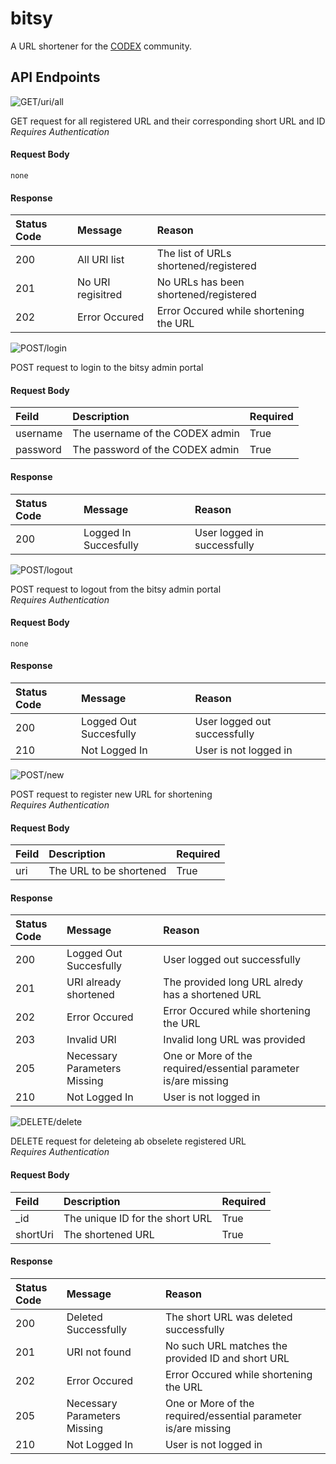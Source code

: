 # bitsy
A URL shortener for the [CODEX](https://www.github.com/codex-iter) community.

## API Endpoints
![GET/uri/all](https://img.shields.io/static/v1?label=GET&message=%2Furi%2Fall&colorB=00cc00&style=flat-square)

GET request for all registered URL and their corresponding short URL and ID
<br>*Requires Authentication*

#### Request Body
`none`

#### Response
| Status Code | Message                      | Reason                                                         |
| :--         | :--------------------------- | :------------------------------------------------------------- |
| 200         | All URI list                 | The list of URLs shortened/registered                          |
| 201         | No URI regisitred            | No URLs has been shortened/registered                          |
| 202         | Error Occured                | Error Occured while shortening the URL                         |

![POST/login](https://img.shields.io/static/v1?label=POST&message=%2Flogin&colorB=0000cc&style=flat-square)

POST request to login to the bitsy admin portal

#### Request Body
| Feild        | Description                        | Required |
| :----------- | :--------------------------------- | :------- |
| username     | The username of the CODEX admin    | True     |
| password     | The password of the CODEX admin    | True     |

#### Response
| Status Code | Message                      | Reason                                                         |
| :--         | :--------------------------- | :------------------------------------------------------------- |
| 200         | Logged In Succesfully        | User logged in successfully                                    |

![POST/logout](https://img.shields.io/static/v1?label=POST&message=%2Flogout&colorB=0000cc&style=flat-square)

POST request to logout from the bitsy admin portal
<br>*Requires Authentication*

#### Request Body
`none`

#### Response
| Status Code | Message                      | Reason                                                         |
| :--         | :--------------------------- | :------------------------------------------------------------- |
| 200         | Logged Out Succesfully       | User logged out successfully                                   |
| 210         | Not Logged In                | User is not logged in                                          |

![POST/new](https://img.shields.io/static/v1?label=POST&message=%2Fnew&colorB=0000cc&style=flat-square)

POST request to register new URL for shortening
<br>*Requires Authentication*

#### Request Body
| Feild        | Description                        | Required |
| :----------- | :--------------------------------- | :------- |
| uri          | The URL to be shortened            | True     |

#### Response
| Status Code | Message                      | Reason                                                         |
| :--         | :--------------------------- | :------------------------------------------------------------- |
| 200         | Logged Out Succesfully       | User logged out successfully                                   |
| 201         | URI already shortened        | The provided long URL alredy has a shortened URL               |
| 202         | Error Occured                | Error Occured while shortening the URL                         |
| 203         | Invalid URI                  | Invalid long URL was provided                                  |
| 205         | Necessary Parameters Missing | One or More of the required/essential parameter is/are missing |
| 210         | Not Logged In                | User is not logged in                                          |

![DELETE/delete](https://img.shields.io/static/v1?label=DELETE&message=%2Fdelete&colorB=cc0000&style=flat-square)

DELETE request for deleteing ab obselete registered URL
<br>*Requires Authentication*

#### Request Body
| Feild        | Description                        | Required |
| :----------- | :--------------------------------- | :------- |
| _id          | The unique ID for the short URL    | True     |
| shortUri     | The shortened URL                  | True     |

#### Response
| Status Code | Message                      | Reason                                                         |
| :--         | :--------------------------- | :------------------------------------------------------------- |
| 200         | Deleted Successfully         | The short URL was deleted successfully                         |
| 201         | URI not found                | No such URL matches the provided ID and short URL              |
| 202         | Error Occured                | Error Occured while shortening the URL                         |
| 205         | Necessary Parameters Missing | One or More of the required/essential parameter is/are missing |
| 210         | Not Logged In                | User is not logged in                                          |